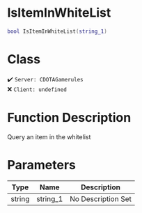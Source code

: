# IsItemInWhiteList
```lua
bool IsItemInWhiteList(string_1)
```
# Class
✔️ `Server: CDOTAGamerules`  
❌ `Client: undefined`  

# Function Description
Query an item in the whitelist
# Parameters
Type|Name|Description
--|--|--
string|string_1|No Description Set

